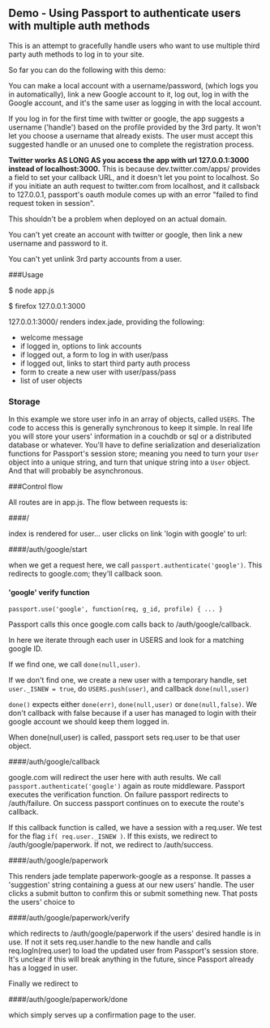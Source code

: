 ## Demo - Using Passport to authenticate users with multiple auth methods

This is an attempt to gracefully handle users who want to use multiple third
party auth methods to log in to your site.

So far you can do the following with this demo:

You can make a local account with a username/password, (which logs you in
automatically), link a new Google account to it, log out, log in with the Google
account, and it's the same user as logging in with the local account.

If you log in for the first time with twitter or google, the app suggests a
username ('handle') based on the profile provided by the 3rd party.  It won't
let you choose a username that already exists. The user must accept this
suggested handle or an unused one to complete the registration process.

**Twitter works AS LONG AS you access the app with url 127.0.0.1:3000 instead of
localhost:3000.** This is because dev.twitter.com/apps/ provides a field to set
your callback URL, and it doesn't let you point to localhost. So if you initiate
an auth request to twitter.com from localhost, and it callsback to 127.0.0.1,
passport's oauth module comes up with an error "failed to find request token in
session".

This shouldn't be a problem when deployed on an actual domain.

You can't yet create an account with twitter or google, then link a new username
and password to it.

You can't yet unlink 3rd party accounts from a user.

###Usage

$ node app.js

$ firefox 127.0.0.1:3000

127.0.0.1:3000/ renders index.jade, providing the following:

* welcome message
* if logged in, options to link accounts
* if logged out, a form to log in with user/pass
* if logged out, links to start third party auth process
* form to create a new user with user/pass/pass
* list of user objects


### Storage

In this example we store user info in an array of objects, called `USERS`. The
code to access this is generally synchronous to keep it simple. In real life you
will store your users' information in a couchdb or sql or a distributed database
or whatever. You'll have to define serialization and deserialization functions
for Passport's session store; meaning you need to turn your `User` object into a
unique string, and turn that unique string into a `User` object.  And that will
probably be asynchronous.

###Control flow

All routes are in app.js. The flow between requests is:

####/

index is rendered for user... user clicks on link 'login with google' to url:

####/auth/google/start 

when we get a request here, we call `passport.authenticate('google')`. This
redirects to google.com; they'll callback soon.  

#### 'google' verify function

    passport.use('google', function(req, g_id, profile) { ... }

Passport calls this once google.com calls back to /auth/google/callback. 

In here we iterate through each user in USERS and look for a matching google ID.

If we find one, we call `done(null,user)`.

If we don't find one, we create a new user with a temporary handle, set 
`user._ISNEW = true`, do `USERS.push(user)`, and callback `done(null,user)`

`done()` expects either `done(err)`, `done(null,user)` or `done(null,false)`.
We don't callback with false because if a user has managed to login with their
google account we should keep them logged in. 

When done(null,user) is called, passport sets req.user to be that user object.


####/auth/google/callback 

google.com will redirect the user here with auth results.  We call
`passport.authenticate('google')` again as route middleware. Passport executes
the verification function. On failure passport redirects to /auth/failure. On
success passport continues on to execute the route's callback.

If this callback function is called, we have a session with a req.user.  We
test for the flag `if( req.user._ISNEW )`. If this exists, we redirect to
/auth/google/paperwork. If not, we redirect to /auth/success.

####/auth/google/paperwork

This renders jade template paperwork-google as a response. It passes a
'suggestion' string containing a guess at our new users' handle. The user clicks
a submit button to confirm this or submit something new. That posts the users'
choice to 

####/auth/google/paperwork/verify

which redirects to /auth/google/paperwork if the users' desired handle is in
use. If not it sets req.user.handle to the new handle and calls
req.logIn(req.user) to load the updated user from Passport's session store.
It's unclear if this will break anything in the future, since Passport already
has a logged in user. 

Finally we redirect to 

####/auth/google/paperwork/done

which simply serves up a confirmation page to the user.


  
  
  
  
